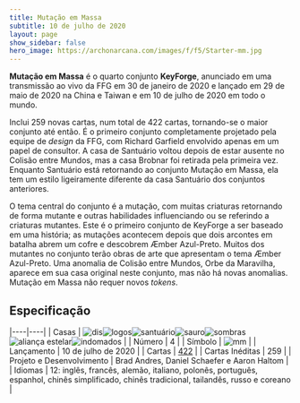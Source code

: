 ```yaml
---
title: Mutação em Massa
subtitle: 10 de julho de 2020
layout: page
show_sidebar: false
hero_image: https://archonarcana.com/images/f/f5/Starter-mm.jpg
---
```


**Mutação em Massa** é o quarto conjunto **KeyForge**, anunciado em uma transmissão ao vivo da FFG em 30 de janeiro de 2020 e lançado em 29 de maio de 2020
na China e Taiwan e em 10 de julho de 2020 em todo o mundo.

Inclui 259 novas cartas, num total de 422 cartas, tornando-se o maior conjunto até então. É o primeiro conjunto completamente projetado pela equipe de
_design_ da FFG, com Richard Garfield envolvido apenas em um papel de consultor. A casa de Santuário voltou depois de estar ausente no Colisão entre Mundos,
mas a casa Brobnar foi retirada pela primeira vez. Enquanto Santuário está retornando ao conjunto Mutação em Massa, ela tem um estilo ligeiramente diferente
da casa Santuário dos conjuntos anteriores.

O tema central do conjunto é a mutação, com muitas criaturas retornando de forma mutante e outras habilidades influenciando ou se referindo a criaturas mutantes.
Este é o primeiro conjunto de KeyForge a ser baseado em uma história; as mutações acontecem depois que dois arcontes em batalha abrem um cofre e descobrem Æmber
Azul-Preto. Muitos dos mutantes no conjunto terão obras de arte que apresentam o tema Æmber Azul-Preto. Uma anomalia de Colisão entre Mundos, Orbe da Maravilha,
aparece em sua casa original neste conjunto, mas não há novas anomalias. Mutação em Massa não requer novos _tokens_.

## Especificação

|----|----|
| Casas | ![dis](https://archonarcana.com/images/thumb/e/e8/Dis.png/22px-Dis.png)![logos](https://archonarcana.com/images/thumb/c/ce/Logos.png/22px-Logos.png)![santuário](https://archonarcana.com/images/thumb/c/c7/Sanctum.png/22px-Sanctum.png)![sauro](https://archonarcana.com/images/thumb/9/9e/Saurian_P.png/22px-Saurian_P.png)![sombras](https://archonarcana.com/images/thumb/e/ee/Shadows.png/22px-Shadows.png)![aliança estelar](https://archonarcana.com/images/thumb/7/7d/Star_Alliance.png/22px-Star_Alliance.png)![indomados](https://archonarcana.com/images/thumb/b/bd/Untamed.png/22px-Untamed.png) |
| Número | 4 |
| Símbolo | ![mm](https://archonarcana.com/images/thumb/e/e7/Mm.png/19px-Mm.png) |
| Lançamento | 10 de julho de 2020 |
| Cartas | [422](cards) |
| Cartas Inéditas | 259 |
| Projeto e Desenvolvimento | Brad Andres, Daniel Schaefer e Aaron Haltom |
| Idiomas | 12: inglês, francês, alemão, italiano, polonês, português, espanhol, chinês simplificado, chinês tradicional, tailandês, russo e coreano |
